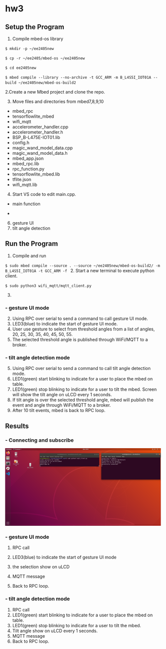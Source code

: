 # hw3

## Setup the Program 

1. Compile mbed-os library

 `$ mkdir -p ~/ee2405new `
 
 `$ cp -r ~/ee2405/mbed-os ~/ee2405new`
 
 `$ cd ee2405new `
 
 `$ mbed compile --library --no-archive -t GCC_ARM -m B_L4S5I_IOT01A --build ~/ee2405new/mbed-os-build2 `
 
2.Create a new Mbed project and clone the repo.
 
3. Move files and directories from mbed7,8,9,10
 - mbed_rpc
 - tensorflowlite_mbed
 - wifi_mqtt
 - accelerometer_handler.cpp
 - accelerometer_handler.h
 - BSP_B-L475E-IOT01.lib
 - config.h
 - magic_wand_model_data.cpp
 - magic_wand_model_data.h
 - mbed_app.json
 - mbed_rpc.lib
 - rpc_function.py
 - tensorflowlite_mbed.lib
 - tflite.json
 - wifi_mqtt.lib
 
4. Start VS code to edit main.cpp.
 - main function
 - ```
6. gesture UI
7. tilt angle detection

## Run the Program 

  1. Compile and run
 
 `$ sudo mbed compile --source . --source ~/ee2405new/mbed-os-build2/ -m B_L4S5I_IOT01A -t GCC_ARM -f ` 
 2. Start a new terminal to execute python client.
 
  `$ sudo python3 wifi_mqtt/mqtt_client.py ` 
 
 3. 
  
  ### - gesture UI mode
  
  2. Using RPC over serial to send a command to call gesture UI mode.
  3. LED3(blue) to indicate the start of gesture UI mode.
  4. User use gesture to select from threshold angles from a list of angles, 20, 25, 30, 35, 40, 45, 50, 55.
  5. The selected threshold angle is published through WiFi/MQTT to a broker.
  ### - tilt angle detection mode
  
  5. Using RPC over serial to send a command to call tilt angle detection mode.
  6. LED1(green) start blinking to indicate for a user to place the mbed on table.
  7. LED1(green) stop blinking to indicate for a user to tilt the mbed. Screen will show the tilt angle on uLCD  every 1 seconds.
  8. If tilt angle is over the selected threshold angle, mbed will publish the event and angle through WiFi/MQTT to a broker. 
  9. After 10 tilt events, mbed is back to RPC loop.

## Results

  ### - Connecting and subscribe
  
  ![](connect_Success.png)
  
  ### - gesture UI mode
  
  1. RPC call
  
  2. LED3(blue) to indicate the start of gesture UI mode
  
  3. the selection show on uLCD
  
  4. MQTT message
  
  5. Back to RPC loop.

  ### - tilt angle detection mode
  
  1. RPC call
  2. LED1(green) start blinking to indicate for a user to place the mbed on table.
  3. LED1(green) stop blinking to indicate for a user to tilt the mbed.
  4. Tilt angle show on uLCD  every 1 seconds.
  5. MQTT message 
  6. Back to RPC loop.
  

